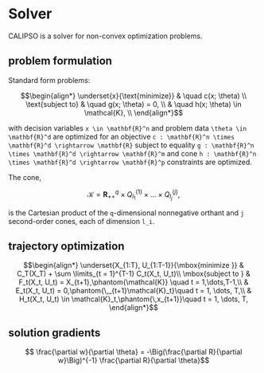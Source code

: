 # Solver

CALIPSO is a solver for non-convex optimization problems. 

## problem formulation
Standard form problems:

```math
\begin{align*}
\underset{x}{\text{minimize}} & \quad c(x; \theta) \\
\text{subject to} & \quad  g(x; \theta) = 0, \\
                  & \quad  h(x; \theta) \in \mathcal{K}, \\
\end{align*}
```

with decision variables ``x \in \mathbf{R}^n`` and problem data ``\theta \in \mathbf{R}^d`` are optimized for an objective ``c : \mathbf{R}^n \times \mathbf{R}^d \rightarrow \mathbf{R}`` subject to equality ``g : \mathbf{R}^n \times \mathbf{R}^d \rightarrow \mathbf{R}^m`` and cone ``h : \mathbf{R}^n \times \mathbf{R}^d \rightarrow \mathbf{R}^p`` constraints are optimized.

The cone,

```math 
\mathcal{K} = \mathbf{R}_{++}^q \times Q_{l_1}^{(1)} \times \dots \times Q_{l_j}^{(j)},
```

is the Cartesian product of the ``q``-dimensional nonnegative orthant and ``j`` second-order cones, each of dimension ``l_i``.

## trajectory optimization 

```math
\begin{align*}
		\underset{X_{1:T}, U_{1:T-1}}{\mbox{minimize }} & C_T(X_T) + \sum \limits_{t = 1}^{T-1} C_t(X_t, U_t)\\
		\mbox{subject to } & F_t(X_t, U_t) = X_{t+1},\phantom{\mathcal{K}} \quad t = 1,\dots,T-1,\\
		& E_t(X_t, U_t) = 0,\phantom{\,_{t+1}\mathcal{K}_t}\quad t = 1, \dots, T,\\
		& H_t(X_t, U_t) \in \mathcal{K}_t,\phantom{\,x_{t+1}}\quad t = 1, \dots, T,
\end{align*}
```

## solution gradients

```math
    \frac{\partial w}{\partial \theta} = -\Big(\frac{\partial R}{\partial w}\Big)^{-1} \frac{\partial R}{\partial \theta}
```